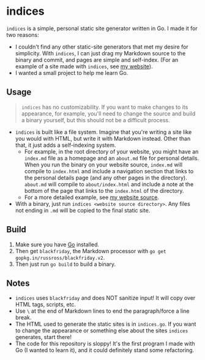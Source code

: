 # indices
`indices` is a simple, personal static site generator written in Go. I made it for two reasons:
* I couldn't find any other static-site generators that met my desire for simplicity. With `indices`, I can just drag my Markdown source to the binary and commit, and pages are simple and self-index. (For an example of a site made with `indices`, see [my website](https://blake.earth)).
* I wanted a small project to help me learn Go.

## Usage
> `indices` has no customizability. If you want to make changes to its appearance, for example, you'll need to change the source and build a binary yourself, but this should not be a difficult process.

* `indices` is built like a file system. Imagine that you're writing a site like you would with HTML, but write it with Markdown instead. Other than that, it just adds a self-indexing system.
  * For example, in the root directory of your website, you might have an `index.md` file as a homepage and an `about.md` file for personal details. When you run the binary on your website source, `index.md` will compile to `index.html` and include a navigation section that links to the personal details page (and any other pages in the directory). `about.md` will compile to `about/index.html` and include a note at the bottom of the page that links to the `index.html` of the directory.
  * For a more detailed example, see [my website source](https://github.com/blakeearth/blakeearth.github.io/tree/gh-pages).
* With a binary, just run `indices <website source directory>`. Any files not ending in `.md` will be copied to the final static site.

## Build
1. Make sure you have [Go](https://golang.org/) installed.
2. Then get `blackfriday`, the Markdown processor with `go get gopkg.in/russross/blackfriday.v2`.
3. Then just run `go build` to build a binary.

## Notes
* `indices` uses `blackfriday` and does NOT sanitize input! It will copy over HTML tags, scripts, etc.
* Use `\` at the end of Markdown lines to end the paragraph/force a line break.
* The HTML used to generate the static sites is in `indices.go`. If you want to change the appearance or something else about the sites `indices` generates, start there!
* The code for this repository is sloppy! It's the first program I made with Go (I wanted to learn it), and it could definitely stand some refactoring.
